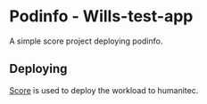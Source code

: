 # Podinfo - Wills-test-app

A simple score project deploying podinfo.

## Deploying

[Score](https://score.dev/) is used to deploy the workload to humanitec.
